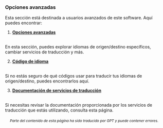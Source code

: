 ### Opciones avanzadas

Esta sección está destinada a usuarios avanzados de este software. Aquí puedes encontrar:

1. [**Opciones avanzadas**](./advanced.md)
<br>
En esta sección, puedes explorar idiomas de origen/destino específicos, cambiar servicios de traducción y más.

2. [**Código de idioma**](./Language-Codes.md)
<br>
Si no estás seguro de qué códigos usar para traducir tus idiomas de origen/destino, puedes encontrarlos aquí.

3. [**Documentación de servicios de traducción**](./Documentation-of-Translation-Services.md)
<br>
Si necesitas revisar la documentación proporcionada por los servicios de traducción que estás utilizando, consulta esta página.

<div align="right"> 
<h6><small>Parte del contenido de esta página ha sido traducido por GPT y puede contener errores.</small></h6>